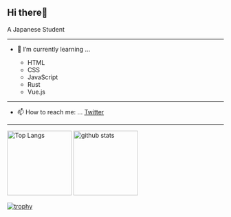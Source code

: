 
<div style="test-align: center;">
    <h2>Hi there👋 </h2>
</div>

 A Japanese Student

---

- 🌱 I’m currently learning ...

  - HTML
  - CSS
  - JavaScript
  - Rust
  - Vue.js

---

- 📫 How to reach me: ...
[Twitter](https://twitter.com/walkmana_25)

---

<p align="left">

  <img alt="Top Langs" height="150px" src="https://github-readme-stats.vercel.app/api/top-langs/?username=walkmana-25&layout=compact&show_icons=true&theme=onedark" />
  <img alt="github stats" height="150px" src="https://github-readme-stats.vercel.app/api?username=walkmana-25&theme=onedark&show_icons=ture" />
</p>

[![trophy](https://github-profile-trophy.vercel.app/?username=walkmana-25&theme=onedark&column=6)](https://github.com/ryo-ma/github-profile-trophy)
<!--
**Walkmana-25/Walkmana-25** is a ✨ _special_ ✨ repository because its `README.md` (this file) appears on your GitHub profile.

Here are some ideas to get you started:

- 🔭 I’m currently working on ...
- 🌱 I’m currently learning ...
- 👯 I’m looking to collaborate on ...
- 🤔 I’m looking for help with ...
- 💬 Ask me about ...
- 📫 How to reach me: ...
- 😄 Pronouns: ...
- ⚡ Fun fact: ...
-->
